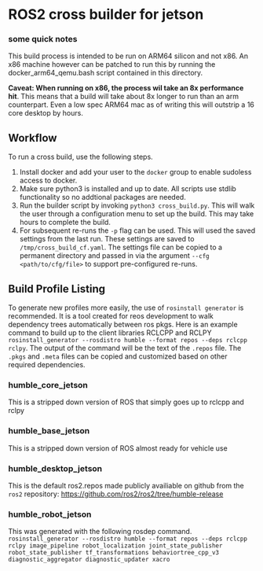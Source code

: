 # ROS2 cross builder for jetson
### some quick notes
This build process is intended to be run on ARM64 silicon and not x86. An x86 machine however can be patched to run this by running the docker_arm64_qemu.bash script contained in this directory. 


**Caveat: When running on x86, the process wil take an 8x performance hit**. This means that a build will take about 8x longer to run than an arm counterpart. Even a low spec ARM64 mac as of writing this will outstrip a 16 core desktop by hours.

## Workflow
To run a cross build, use the following steps.
1. Install docker and add your user to the `docker` group to enable sudoless access to docker.
2. Make sure python3 is installed and up to date. All scripts use stdlib functionality so no addtional packages are needed.
3. Run the builder script by invoking `python3 cross_build.py`. This will walk the user through a configuration menu to set up the build. This may take hours to complete the build. 
4. For subsequent re-runs the `-p` flag can be used. This will used the saved settings from the last run. These settings are saved to `/tmp/cross_build_cf.yaml`. The settings file can be copied to a permanent directory and passed in via the argument `--cfg <path/to/cfg/file>` to support pre-configured re-runs.

## Build Profile Listing
To generate new profiles more easily, the use of `rosinstall generator` is recommended. It is a tool created for reos development to walk dependency trees automatically between ros pkgs. Here is an example command to build up to the client libraries RCLCPP and RCLPY `rosinstall_generator --rosdistro humble --format repos --deps rclcpp rclpy`. The output of the command will be the text of the `.repos` file. The `.pkgs` and `.meta` files can be copied and customized based on other required dependencies.

### humble_core_jetson
This is a stripped down version of ROS that simply goes up to rclcpp and rclpy

### humble_base_jetson
This is a stripped down version of ROS almost ready for vehicle use

### humble_desktop_jetson
This is the default ros2.repos made publicly availiable on github from the `ros2` repository: https://github.com/ros2/ros2/tree/humble-release

### humble_robot_jetson
This was generated with the following rosdep command. `rosinstall_generator --rosdistro humble --format repos --deps rclcpp rclpy image_pipeline robot_localization joint_state_publisher robot_state_publisher tf_transformations behaviortree_cpp_v3 diagnostic_aggregator diagnostic_updater xacro`